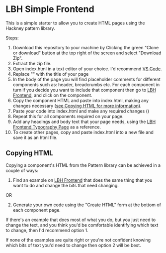 # LBH Simple Frontend

This is a simple starter to allow you to create HTML pages using the Hackney pattern library.

Steps:

1. Download this repository to your machine by Clicking the green "Clone or download" button at the top right of the screen and select "Download Zip".
1. Extract the zip file.
1. Open index.html in a text editor of your choice. I'd recommend [VS Code](https://code.visualstudio.com/).
1. Replace "<!-- Page title goes here -->" with the title of your page
1. In the body of the page you will find placeholder comments for different components such as: header, breadcrumbs etc. For each component in turn if you decide you want to include that component then go to [LBH Frontend](http://lbh-frontend.herokuapp.com/), and click on the component.
1. Copy the component HTML and paste into index.html, making any changes necessary ([see Copying HTML for more information](#copying-html)).
1. Paste your code into index.html and make any required changes ()
1. Repeat this for all components required on your page.
1. Add any headings and body text that your page needs, using the [LBH Frontend Typography Page](http://lbh-frontend.herokuapp.com/examples/typography) as a reference.
1. To create other pages, copy and paste index.html into a new file and save it as an html file.

## Copying HTML

Copying a component's HTML from the Pattern library can be achieved in a couple of ways:

1. Find an example on [LBH Frontend](http://lbh-frontend.herokuapp.com/) that does the same thing that you want to do and change the bits that need changing.

OR

2. Generate your own code using the "Create HTML" form at the bottom of each component page.

If there's an example that does most of what you do, but you just need to change the text, and you think you'd be comfortable identifying which text to change, then I'd recommend option 1.

If none of the examples are quite right or you're not confident knowing which bits of text you'd need to change then option 2 will be best.
